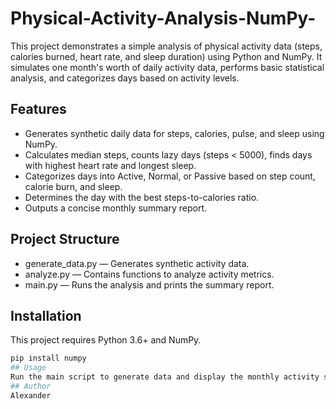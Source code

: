# Physical-Activity-Analysis-NumPy-
This project demonstrates a simple analysis of physical activity data (steps, calories burned, heart rate, and sleep duration) using Python and NumPy. It simulates one month's worth of daily activity data, performs basic statistical analysis, and categorizes days based on activity levels.
## Features
- Generates synthetic daily data for steps, calories, pulse, and sleep using NumPy.
- Calculates median steps, counts lazy days (steps < 5000), finds days with highest heart rate and longest sleep.
- Categorizes days into Active, Normal, or Passive based on step count, calorie burn, and sleep.
- Determines the day with the best steps-to-calories ratio.
- Outputs a concise monthly summary report.
## Project Structure
- generate_data.py — Generates synthetic activity data.
- analyze.py — Contains functions to analyze activity metrics.
- main.py — Runs the analysis and prints the summary report.
## Installation
This project requires Python 3.6+ and NumPy.
```bash
pip install numpy
## Usage
Run the main script to generate data and display the monthly activity summary:
## Author
Alexander
